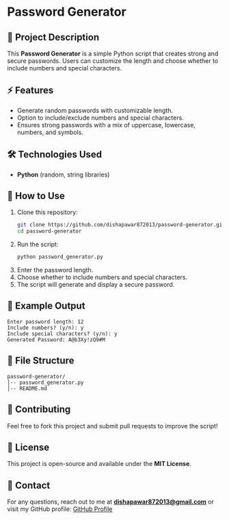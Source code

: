 # Password Generator

## 📌 Project Description
This **Password Generator** is a simple Python script that creates strong and secure passwords. Users can customize the length and choose whether to include numbers and special characters.

## ⚡ Features
- Generate random passwords with customizable length.
- Option to include/exclude numbers and special characters.
- Ensures strong passwords with a mix of uppercase, lowercase, numbers, and symbols.

## 🛠️ Technologies Used
- **Python** (random, string libraries)

## 🚀 How to Use
1. Clone this repository:
   ```bash
   git clone https://github.com/dishapawar872013/password-generator.git
   cd password-generator
   ```
2. Run the script:
   ```bash
   python password_generator.py
   ```
3. Enter the password length.
4. Choose whether to include numbers and special characters.
5. The script will generate and display a secure password.

## 📝 Example Output
```
Enter password length: 12
Include numbers? (y/n): y
Include special characters? (y/n): y
Generated Password: A@b3Xy!zQ9#M
```

## 📂 File Structure
```
password-generator/
│-- password_generator.py
│-- README.md
```

## 🤝 Contributing
Feel free to fork this project and submit pull requests to improve the script!

## 📜 License
This project is open-source and available under the **MIT License**.

## 📩 Contact
For any questions, reach out to me at **dishapawar872013@gmail.com** or visit my GitHub profile: [GitHub Profile](https://github.com/dishapawarkhausi)
